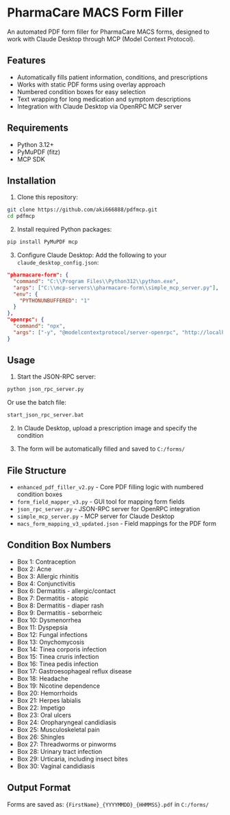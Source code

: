 # PharmaCare MACS Form Filler

An automated PDF form filler for PharmaCare MACS forms, designed to work with Claude Desktop through MCP (Model Context Protocol).

## Features

- Automatically fills patient information, conditions, and prescriptions
- Works with static PDF forms using overlay approach
- Numbered condition boxes for easy selection
- Text wrapping for long medication and symptom descriptions
- Integration with Claude Desktop via OpenRPC MCP server

## Requirements

- Python 3.12+
- PyMuPDF (fitz)
- MCP SDK

## Installation

1. Clone this repository:
```bash
git clone https://github.com/aki666888/pdfmcp.git
cd pdfmcp
```

2. Install required Python packages:
```bash
pip install PyMuPDF mcp
```

3. Configure Claude Desktop:
Add the following to your `claude_desktop_config.json`:

```json
"pharmacare-form": {
  "command": "C:\\Program Files\\Python312\\python.exe",
  "args": ["C:\\mcp-servers\\pharmacare-form\\simple_mcp_server.py"],
  "env": {
    "PYTHONUNBUFFERED": "1"
  }
},
"openrpc": {
  "command": "npx",
  "args": ["-y", "@modelcontextprotocol/server-openrpc", "http://localhost:8080"]
}
```

## Usage

1. Start the JSON-RPC server:
```bash
python json_rpc_server.py
```
Or use the batch file:
```bash
start_json_rpc_server.bat
```

2. In Claude Desktop, upload a prescription image and specify the condition

3. The form will be automatically filled and saved to `C:/forms/`

## File Structure

- `enhanced_pdf_filler_v2.py` - Core PDF filling logic with numbered condition boxes
- `form_field_mapper_v3.py` - GUI tool for mapping form fields
- `json_rpc_server.py` - JSON-RPC server for OpenRPC integration
- `simple_mcp_server.py` - MCP server for Claude Desktop
- `macs_form_mapping_v3_updated.json` - Field mappings for the PDF form

## Condition Box Numbers

- Box 1: Contraception
- Box 2: Acne
- Box 3: Allergic rhinitis
- Box 4: Conjunctivitis
- Box 6: Dermatitis - allergic/contact
- Box 7: Dermatitis - atopic
- Box 8: Dermatitis - diaper rash
- Box 9: Dermatitis - seborrheic
- Box 10: Dysmenorrhea
- Box 11: Dyspepsia
- Box 12: Fungal infections
- Box 13: Onychomycosis
- Box 14: Tinea corporis infection
- Box 15: Tinea cruris infection
- Box 16: Tinea pedis infection
- Box 17: Gastroesophageal reflux disease
- Box 18: Headache
- Box 19: Nicotine dependence
- Box 20: Hemorrhoids
- Box 21: Herpes labialis
- Box 22: Impetigo
- Box 23: Oral ulcers
- Box 24: Oropharyngeal candidiasis
- Box 25: Musculoskeletal pain
- Box 26: Shingles
- Box 27: Threadworms or pinworms
- Box 28: Urinary tract infection
- Box 29: Urticaria, including insect bites
- Box 30: Vaginal candidiasis

## Output Format

Forms are saved as: `{FirstName}_{YYYYMMDD}_{HHMMSS}.pdf` in `C:/forms/`